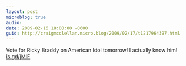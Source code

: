 ```yaml
---
layout: post
microblog: true
audio: 
date: 2009-02-16 18:00:00 -0600
guid: http://craigmcclellan.micro.blog/2009/02/17/t1217964397.html
---
```

Vote for Ricky Braddy on American Idol tomorrow!  I actually know him! [is.gd/jMIF](http://is.gd/jMIF)
